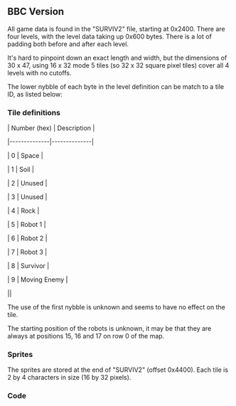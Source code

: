 ## BBC Version

All game data is found in the "SURVIV2" file, starting at 0x2400. There are four levels, with the level data taking up 0x600 bytes. There is a lot of padding both before and after each level.

It's hard to pinpoint down an exact length and width, but the dimensions of 30 x 47, using 16 x 32 mode 5 tiles (so 32 x 32 square pixel tiles) cover all 4 levels with no cutoffs.

The lower nybble of each byte in the level definition can be match to a tile ID, as listed below:

### Tile definitions

| Number (hex) | Description |

|--------------|--------------|

| 0 | Space |

| 1 | Soil |

| 2 | Unused |

| 3 | Unused |

| 4 | Rock |

| 5 | Robot 1 |

| 6 | Robot 2 |

| 7 | Robot 3 |

| 8 | Survivor |

| 9 | Moving Enemy |

||

The use of the first nybble is unknown and seems to have no effect on the tile.

The starting position of the robots is unknown, it may be that they are always at positions 15, 16 and 17 on row 0 of the map.

### Sprites

The sprites are stored at the end of "SURVIV2" (offset 0x4400). Each tile is 2 by 4 characters in size (16 by 32 pixels).

### Code
